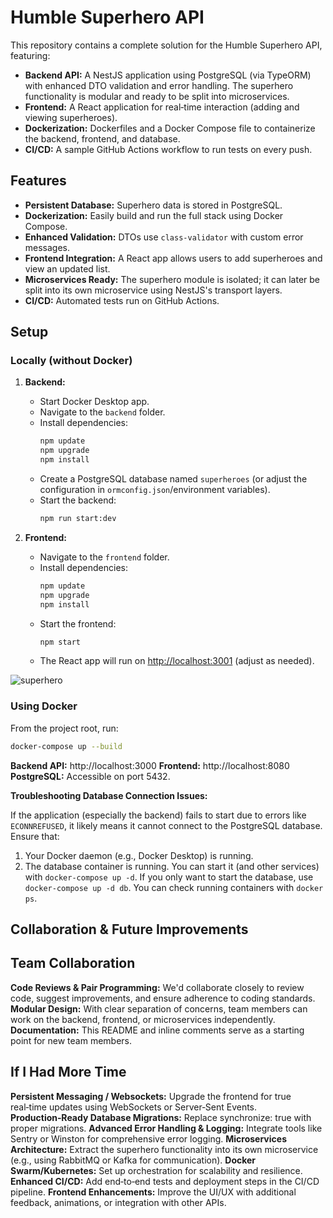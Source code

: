 # Humble Superhero API

This repository contains a complete solution for the Humble Superhero API, featuring:

- **Backend API:** A NestJS application using PostgreSQL (via TypeORM) with enhanced DTO validation and error handling. The superhero functionality is modular and ready to be split into microservices.
- **Frontend:** A React application for real‑time interaction (adding and viewing superheroes).
- **Dockerization:** Dockerfiles and a Docker Compose file to containerize the backend, frontend, and database.
- **CI/CD:** A sample GitHub Actions workflow to run tests on every push.

## Features

- **Persistent Database:** Superhero data is stored in PostgreSQL.
- **Dockerization:** Easily build and run the full stack using Docker Compose.
- **Enhanced Validation:** DTOs use `class-validator` with custom error messages.
- **Frontend Integration:** A React app allows users to add superheroes and view an updated list.
- **Microservices Ready:** The superhero module is isolated; it can later be split into its own microservice using NestJS's transport layers.
- **CI/CD:** Automated tests run on GitHub Actions.

## Setup

### Locally (without Docker)

1. **Backend:**
   - Start Docker Desktop app.
   - Navigate to the `backend` folder.
   - Install dependencies:  
     ```bash
     npm update
     npm upgrade
     npm install
     ```
   - Create a PostgreSQL database named `superheroes` (or adjust the configuration in `ormconfig.json`/environment variables).
   - Start the backend:  
     ```bash
     npm run start:dev
     ```

2. **Frontend:**
   - Navigate to the `frontend` folder.
   - Install dependencies:  
     ```bash
     npm update
     npm upgrade
     npm install
     ```
   - Start the frontend:  
     ```bash
     npm start
     ```
   - The React app will run on [http://localhost:3001](http://localhost:3001) (adjust as needed).
     
![superhero](https://github.com/user-attachments/assets/302fc3a1-3e15-4d7a-8f5e-f1b2f6bf8d6a)

### Using Docker

From the project root, run:

```bash
docker-compose up --build
```

**Backend API:** http://localhost:3000
**Frontend:** http://localhost:8080
**PostgreSQL:** Accessible on port 5432.

**Troubleshooting Database Connection Issues:**

If the application (especially the backend) fails to start due to errors like `ECONNREFUSED`, it likely means it cannot connect to the PostgreSQL database. Ensure that:
1. Your Docker daemon (e.g., Docker Desktop) is running.
2. The database container is running. You can start it (and other services) with `docker-compose up -d`. If you only want to start the database, use `docker-compose up -d db`.
   You can check running containers with `docker ps`.

## Collaboration & Future Improvements

## Team Collaboration

**Code Reviews & Pair Programming:** We'd collaborate closely to review code, suggest improvements, and ensure adherence to coding standards.
**Modular Design:** With clear separation of concerns, team members can work on the backend, frontend, or microservices independently.
**Documentation:** This README and inline comments serve as a starting point for new team members.

## If I Had More Time

**Persistent Messaging / Websockets:** Upgrade the frontend for true real‑time updates using WebSockets or Server‑Sent Events.
**Production‑Ready Database Migrations:** Replace synchronize: true with proper migrations.
**Advanced Error Handling & Logging:** Integrate tools like Sentry or Winston for comprehensive error logging.
**Microservices Architecture:** Extract the superhero functionality into its own microservice (e.g., using RabbitMQ or Kafka for communication).
**Docker Swarm/Kubernetes:** Set up orchestration for scalability and resilience.
**Enhanced CI/CD:** Add end‑to‑end tests and deployment steps in the CI/CD pipeline.
**Frontend Enhancements:** Improve the UI/UX with additional feedback, animations, or integration with other APIs.
